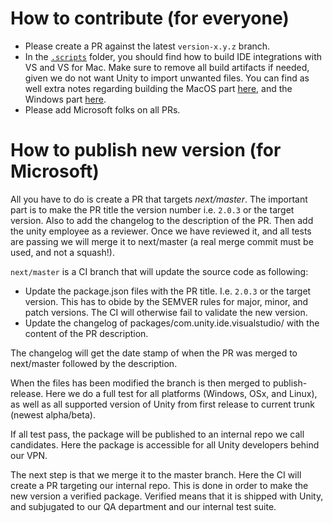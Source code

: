 # How to contribute (for everyone)

- Please create a PR against the latest `version-x.y.z` branch.
- In the [`.scripts`](.scripts) folder, you should find how to build IDE integrations with VS and VS for Mac. Make sure to remove all build artifacts if needed, given we do not want Unity to import unwanted files. You can find as well extra notes regarding building the MacOS part [here](Packages/com.unity.ide.visualstudio/Editor/AppleEventIntegration~/howtobuild.txt), and the Windows part [here](https://github.cds.internal.unity3d.com/unity/com.unity.ide.visualstudio/blob/next/master/Packages/com.unity.ide.visualstudio/Editor/COMIntegration/COMIntegration~/howtobuild.txt).
- Please add Microsoft folks on all PRs.

# How to publish new version (for Microsoft)

All you have to do is create a PR that targets *next/master*. The important part is to make the PR title the version number i.e. `2.0.3` or the target version. Also to add the changelog to the description of the PR. Then add the unity employee as a reviewer. Once we have reviewed it, and all tests are passing we will merge it to next/master (a real merge commit must be used, and not a squash!).

`next/master` is a CI branch that will update the source code as following:

- Update the package.json files with the PR title. I.e. `2.0.3` or the target version. This has to obide by the SEMVER rules for major, minor, and patch versions. The CI will otherwise fail to validate the new version.
- Update the changelog of packages/com.unity.ide.visualstudio/ with the content of the PR description.

The changelog will get the date stamp of when the PR was merged to next/master followed by the description.

When the files has been modified the branch is then merged to publish-release. Here we do a full test for all platforms (Windows, OSx, and Linux), as well as all supported version of Unity from first release to current trunk (newest alpha/beta).

If all test pass, the package will be published to an internal repo we call candidates. Here the package is accessible for all Unity developers behind our VPN.

The next step is that we merge it to the master branch. Here the CI will create a PR targeting our internal repo. This is done in order to make the new version a verified package. Verified means that it is shipped with Unity, and subjugated to our QA department and our internal test suite.
